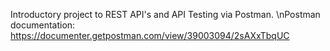 Introductory project to REST API's and API Testing via Postman.
\nPostman documentation: https://documenter.getpostman.com/view/39003094/2sAXxTbqUC
